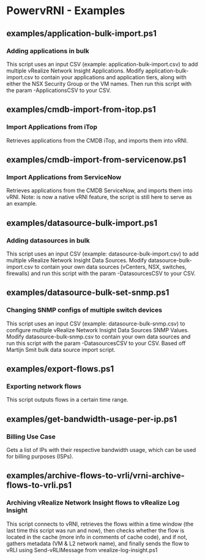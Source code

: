# PowervRNI - Examples
## examples/application-bulk-import.ps1
### Adding applications in bulk
This script uses an input CSV (example: application-bulk-import.csv) to add multiple vRealize Network Insight Applications. Modify application-bulk-import.csv to contain your applications and application tiers, along with either the NSX Security Group or the VM names. Then run this script with the param -ApplicationsCSV to your CSV.
## examples/cmdb-import-from-itop.ps1
### Import Applications from iTop
Retrieves applications from the CMDB iTop, and imports them into vRNI.
## examples/cmdb-import-from-servicenow.ps1
### Import Applications from ServiceNow
Retrieves applications from the CMDB ServiceNow, and imports them into vRNI. Note: is now a native vRNI feature, the script is still here to serve as an example.
## examples/datasource-bulk-import.ps1
### Adding datasources in bulk
This script uses an input CSV (example: datasource-bulk-import.csv) to add multiple vRealize Network Insight Data Sources. Modify datasource-bulk-import.csv to contain your own data sources (vCenters, NSX, switches, firewalls) and run this script with the param -DatasourcesCSV to your CSV.
## examples/datasource-bulk-set-snmp.ps1
### Changing SNMP configs of multiple switch devices
This script uses an input CSV (example: datasource-bulk-snmp.csv) to configure multiple vRealize Network Insight Data Sources SNMP Values. Modify datasource-bulk-snmp.csv to contain your own data sources and run this script with the param -DatasourcesCSV to your CSV. Based off Martijn Smit bulk data source import script.
## examples/export-flows.ps1
### Exporting network flows
This script outputs flows in a certain time range.
## examples/get-bandwidth-usage-per-ip.ps1
### Billing Use Case
Gets a list of IPs with their respective bandwidth usage, which can be used for billing purposes (ISPs).
## examples/archive-flows-to-vrli/vrni-archive-flows-to-vrli.ps1
### Archiving vRealize Network Insight flows to vRealize Log Insight
This script connects to vRNI, retrieves the flows within a time window (the last time this script was run and now), then checks whether the flow is located in the cache (more info in comments of cache code), and if not, gathers metadata (VM & L2 network name), and finally sends the flow to vRLI using Send-vRLIMessage from vrealize-log-insight.ps1
